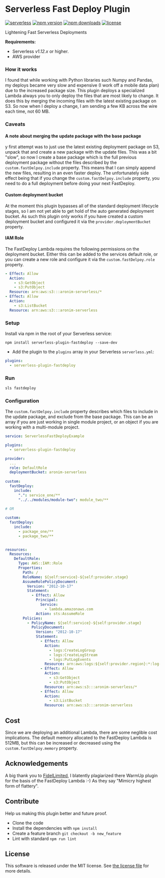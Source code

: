 Serverless Fast Deploy Plugin 
==========================
[![serverless](http://public.serverless.com/badges/v3.svg)](http://www.serverless.com)
[![npm version](https://badge.fury.io/js/serverless-plugin-fastdeploy.svg)](https://badge.fury.io/js/serverless-plugin-fastdeploy)
[![npm downloads](https://img.shields.io/npm/dm/serverless-plugin-fastdeploy.svg)](https://www.npmjs.com/package/serverless-plugin-fastdeploy)
[![license](https://img.shields.io/npm/l/serverless-plugin-fastdeploy.svg)](https://raw.githubusercontent.com/aronim/serverless-plugin-fastdeploy/master/LICENSE)

Lightening Fast Serverless Deployments

**Requirements:**
* Serverless *v1.12.x* or higher.
* AWS provider

### How it works

I found that while working with Python libraries such Numpy and Pandas, my deploys became very slow and expensive (I 
work off a mobile data plan) due to the increased package size. This plugin deploys a specialized Lambda always you to 
only deploy the files that are most likely to change. It does this by merging the incoming files with the latest 
existing package on S3. So now when I deploy a change, I am sending a few KB across the wire each time, not 60 MB.

### Caveats

#### A note about merging the update package with the base package

y first attempt was to just use the latest existing deployment package on S3, unpack that and
create a new package with the update files. This was a bit "slow", so now I create a base package which is the full 
previous deployment package without the files described by the `custom.fastDelpoy.include` property. This means that I 
can simply append the new files, resulting in an even faster deploy. The unfortunately side effect being that if you 
change the `custom.fastDelpoy.include` property, you need to do a full deployment before doing your next FastDeploy.

#### Custom deployment bucket

At the moment this plugin bypasses all of the standard deployment lifecycle stages, so I am not yet able to get hold of 
the auto generated deployment bucket. As such this plugin only works if you have created a custom deployment bucket and 
configured it via the `provider.deploymentBucket` property.

#### IAM Role

The FastDeploy Lambda requires the following permissions on the deployment bucket. Either this can be added to the 
services default role, or you can create a new role and configure it via the `custom.fastDelpoy.role` property.

```yaml
- Effect: Allow
  Action:
    - s3:GetObject
    - s3:PutObject
  Resource: arn:aws:s3:::aronim-serverless/*
- Effect: Allow
  Action:
    - s3:ListBucket
  Resource: arn:aws:s3:::aronim-serverless     
```

### Setup

 Install via npm in the root of your Serverless service:
```
npm install serverless-plugin-fastdeploy --save-dev
```

* Add the plugin to the `plugins` array in your Serverless `serverless.yml`:

```yml
plugins:
  - serverless-plugin-fastdeploy
```

### Run

```bash
sls fastdeploy
```

### Configuration

The `custom.fastDelpoy.include` property describes which files to include in the update package, and exclude from the 
base package. This can be an array if you are just working in single module project, or an object if you are working with a 
multi-module project.

```yml
service: ServerlessFastDeployExample

plugins:
  - serverless-plugin-fastdeploy

provider:
  ...
  role: DefaultRole
  deploymentBucket: aronim-serverless
  
custom:
  fastDeploy:
    include:
      ".": service_one/**
      "../../modules/module-two": module_two/**
      
# OR      

custom:
  fastDeploy:
    include:
      - package_one/**
      - package_two/**
      

resources:
  Resources:
    DefaultRole:
      Type: AWS::IAM::Role
      Properties:
        Path: /
        RoleName: ${self:service}-${self:provider.stage}
        AssumeRolePolicyDocument:
          Version: "2012-10-17"
          Statement:
            - Effect: Allow
              Principal:
                Service:
                  - lambda.amazonaws.com
              Action: sts:AssumeRole
        Policies:
          - PolicyName: ${self:service}-${self:provider.stage}
            PolicyDocument:
              Version: "2012-10-17"
              Statement:
                - Effect: Allow
                  Action:
                    - logs:CreateLogGroup
                    - logs:CreateLogStream
                    - logs:PutLogEvents
                  Resource: arn:aws:logs:${self:provider.region}:*:log-group:/aws/lambda/*:*:*
                - Effect: Allow
                  Action:
                    - s3:GetObject
                    - s3:PutObject
                  Resource: arn:aws:s3:::aronim-serverless/*
                - Effect: Allow
                  Action:
                    - s3:ListBucket
                  Resource: arn:aws:s3:::aronim-serverless     
```

## Cost
Since we are deploying an additional Lambda, there are some neglible cost implications. The default memory allocated to 
the FastDeploy Lambda is 512MB, but this can be increased or decreased using the `custom.fastDelpoy.memory` property.

## Acknowledgements
A big thank you to [FidelLimited](https://github.com/FidelLimited/), I blatently plagiarized there WarmUp plugin for the 
basis of the FastDeploy Lambda :-) As they say "Mimicry highest form of flattery".


## Contribute

Help us making this plugin better and future proof.

* Clone the code
* Install the dependencies with `npm install`
* Create a feature branch `git checkout -b new_feature`
* Lint with standard `npm run lint`

## License

This software is released under the MIT license. See [the license file](LICENSE) for more details.
